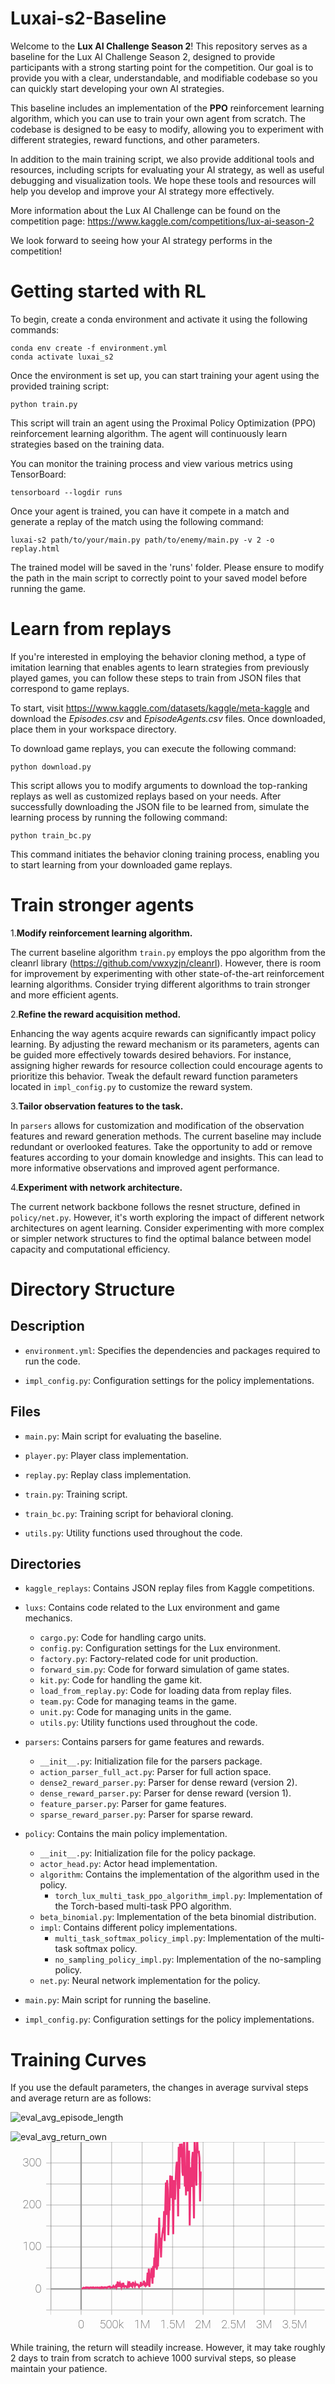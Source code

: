 # Luxai-s2-Baseline
Welcome to the **Lux AI Challenge Season 2**! This repository serves as a baseline for the Lux AI Challenge Season 2, designed to provide participants with a strong starting point for the competition. Our goal is to provide you with a clear, understandable, and modifiable codebase so you can quickly start developing your own AI strategies.

This baseline includes an implementation of the **PPO** reinforcement learning algorithm, which you can use to train your own agent from scratch. The codebase is designed to be easy to modify, allowing you to experiment with different strategies, reward functions, and other parameters.

In addition to the main training script, we also provide additional tools and resources, including scripts for evaluating your AI strategy, as well as useful debugging and visualization tools. We hope these tools and resources will help you develop and improve your AI strategy more effectively.

More information about the Lux AI Challenge can be found on the competition page: https://www.kaggle.com/competitions/lux-ai-season-2

We look forward to seeing how your AI strategy performs in the competition!

# Getting started with RL
To begin, create a conda environment and activate it using the following commands:
```
conda env create -f environment.yml
conda activate luxai_s2
```
Once the environment is set up, you can start training your agent using the provided training script:
```
python train.py
```
This script will train an agent using the Proximal Policy Optimization (PPO) reinforcement learning algorithm. The agent will continuously learn strategies based on the training data.

You can monitor the training process and view various metrics using TensorBoard:
```
tensorboard --logdir runs
```

Once your agent is trained, you can have it compete in a match and generate a replay of the match using the following command:
```
luxai-s2 path/to/your/main.py path/to/enemy/main.py -v 2 -o replay.html
```
The trained model will be saved in the 'runs' folder. Please ensure to modify the path in the main script to correctly point to your saved model before running the game.

# Learn from replays
If you're interested in employing the behavior cloning method, a type of imitation learning that enables agents to learn strategies from previously played games, you can follow these steps to train from JSON files that correspond to game replays.

To start, visit https://www.kaggle.com/datasets/kaggle/meta-kaggle and download the *Episodes.csv* and *EpisodeAgents.csv* files. Once downloaded, place them in your workspace directory.

To download game replays, you can execute the following command:
```
python download.py
```
This script allows you to modify arguments to download the top-ranking replays as well as customized replays based on your needs. After successfully downloading the JSON file to be learned from, simulate the learning process by running the following command:
```
python train_bc.py
```
This command initiates the behavior cloning training process, enabling you to start learning from your downloaded game replays.

# Train stronger agents
1.**Modify reinforcement learning algorithm.** 

The current baseline algorithm `train.py` employs the ppo algorithm from the cleanrl library (https://github.com/vwxyzjn/cleanrl). However, there is room for improvement by experimenting with other state-of-the-art reinforcement learning algorithms. Consider trying different algorithms to train stronger and more efficient agents.

2.**Refine the reward acquisition method.** 

Enhancing the way agents acquire rewards can significantly impact policy learning. By adjusting the reward mechanism or its parameters, agents can be guided more effectively towards desired behaviors. For instance, assigning higher rewards for resource collection could encourage agents to prioritize this behavior. Tweak the default reward function parameters located in `impl_config.py` to customize the reward system.

3.**Tailor observation features to the task.** 

In `parsers` allows for customization and modification of the observation features and reward generation methods. The current baseline may include redundant or overlooked features. Take the opportunity to add or remove features according to your domain knowledge and insights. This can lead to more informative observations and improved agent performance.

4.**Experiment with network architecture.** 

The current network backbone follows the resnet structure, defined in `policy/net.py`. However, it's worth exploring the impact of different network architectures on agent learning. Consider experimenting with more complex or simpler network structures to find the optimal balance between model capacity and computational efficiency.

# Directory Structure
## Description

- `environment.yml`: Specifies the dependencies and packages required to run the code.

- `impl_config.py`: Configuration settings for the policy implementations.

## Files

- `main.py`: Main script for evaluating the baseline.

- `player.py`: Player class implementation.

- `replay.py`: Replay class implementation.

- `train.py`: Training script.

- `train_bc.py`: Training script for behavioral cloning.

- `utils.py`: Utility functions used throughout the code.

## Directories

- `kaggle_replays`: Contains JSON replay files from Kaggle competitions.

- `luxs`: Contains code related to the Lux environment and game mechanics.
  - `cargo.py`: Code for handling cargo units.
  - `config.py`: Configuration settings for the Lux environment.
  - `factory.py`: Factory-related code for unit production.
  - `forward_sim.py`: Code for forward simulation of game states.
  - `kit.py`: Code for handling the game kit.
  - `load_from_replay.py`: Code for loading data from replay files.
  - `team.py`: Code for managing teams in the game.
  - `unit.py`: Code for managing units in the game.
  - `utils.py`: Utility functions used throughout the code.


- `parsers`: Contains parsers for game features and rewards.
  - `__init__.py`: Initialization file for the parsers package.
  - `action_parser_full_act.py`: Parser for full action space.
  - `dense2_reward_parser.py`: Parser for dense reward (version 2).
  - `dense_reward_parser.py`: Parser for dense reward (version 1).
  - `feature_parser.py`: Parser for game features.
  - `sparse_reward_parser.py`: Parser for sparse reward.


- `policy`: Contains the main policy implementation.
  - `__init__.py`: Initialization file for the policy package.
  - `actor_head.py`: Actor head implementation.
  - `algorithm`: Contains the implementation of the algorithm used in the policy.
    - `torch_lux_multi_task_ppo_algorithm_impl.py`: Implementation of the Torch-based multi-task PPO algorithm.
  - `beta_binomial.py`: Implementation of the beta binomial distribution.
  - `impl`: Contains different policy implementations.
    - `multi_task_softmax_policy_impl.py`: Implementation of the multi-task softmax policy.
    - `no_sampling_policy_impl.py`: Implementation of the no-sampling policy.
  - `net.py`: Neural network implementation for the policy.

- `main.py`: Main script for running the baseline.

- `impl_config.py`: Configuration settings for the policy implementations.

# Training Curves

If you use the default parameters, the changes in average survival steps and average return are as follows:

![eval_avg_episode_length](https://github.com/RoboEden/Luxai-s2-Baseline/assets/72459814/4a2e2b4d-ec60-4472-8e59-97af67f65f42)

![eval_avg_return_own](https://github.com/RoboEden/Luxai-s2-Baseline/assets/72459814/bfbc9a44-b27e-478e-98c1-5e9ea0353cb8)
<svg viewBox="0 0 330 200" xmlns="http://www.w3.org/2000/svg"><g><g><g><g><g><line x1="42.390625" y1="176" x2="37.390625" y2="176" style="visibility: inherit;" fill="rgb(0, 0, 0)" stroke="rgb(204, 204, 204)" stroke-width="1px"></line><line x1="42.390625" y1="154" x2="37.390625" y2="154" style="visibility: inherit;" fill="rgb(0, 0, 0)" stroke="rgb(204, 204, 204)" stroke-width="1px"></line><line x1="42.390625" y1="132" x2="37.390625" y2="132" style="visibility: inherit;" fill="rgb(0, 0, 0)" stroke="rgb(204, 204, 204)" stroke-width="1px"></line><line x1="42.390625" y1="110" x2="37.390625" y2="110" style="visibility: inherit;" fill="rgb(0, 0, 0)" stroke="rgb(204, 204, 204)" stroke-width="1px"></line><line x1="42.390625" y1="88" x2="37.390625" y2="88" style="visibility: inherit;" fill="rgb(0, 0, 0)" stroke="rgb(204, 204, 204)" stroke-width="1px"></line><line x1="42.390625" y1="66" x2="37.390625" y2="66" style="visibility: inherit;" fill="rgb(0, 0, 0)" stroke="rgb(204, 204, 204)" stroke-width="1px"></line><line x1="42.390625" y1="44" x2="37.390625" y2="44" style="visibility: inherit;" fill="rgb(0, 0, 0)" stroke="rgb(204, 204, 204)" stroke-width="1px"></line><line x1="42.390625" y1="22" x2="37.390625" y2="22" style="visibility: inherit;" fill="rgb(0, 0, 0)" stroke="rgb(204, 204, 204)" stroke-width="1px"></line><line x1="42.390625" y1="0" x2="37.390625" y2="0" style="visibility: inherit;" fill="rgb(0, 0, 0)" stroke="rgb(204, 204, 204)" stroke-width="1px"></line></g><g transform="translate(32.390625, 0)"><text x="0" y="176" dx="0em" dy="0.3em" style="text-anchor: end; visibility: hidden; font-family: Roboto, sans-serif; font-size: 12px; font-weight: 200;" fill="rgb(33, 33, 33)" stroke="none" stroke-width="1px">-50</text><text x="0" y="154" dx="0em" dy="0.3em" style="text-anchor: end; visibility: inherit; font-family: Roboto, sans-serif; font-size: 12px; font-weight: 200;" fill="rgb(33, 33, 33)" stroke="none" stroke-width="1px">0</text><text x="0" y="132" dx="0em" dy="0.3em" style="text-anchor: end; visibility: hidden; font-family: Roboto, sans-serif; font-size: 12px; font-weight: 200;" fill="rgb(33, 33, 33)" stroke="none" stroke-width="1px">50</text><text x="0" y="110" dx="0em" dy="0.3em" style="text-anchor: end; visibility: inherit; font-family: Roboto, sans-serif; font-size: 12px; font-weight: 200;" fill="rgb(33, 33, 33)" stroke="none" stroke-width="1px">100</text><text x="0" y="88" dx="0em" dy="0.3em" style="text-anchor: end; visibility: hidden; font-family: Roboto, sans-serif; font-size: 12px; font-weight: 200;" fill="rgb(33, 33, 33)" stroke="none" stroke-width="1px">150</text><text x="0" y="66" dx="0em" dy="0.3em" style="text-anchor: end; visibility: inherit; font-family: Roboto, sans-serif; font-size: 12px; font-weight: 200;" fill="rgb(33, 33, 33)" stroke="none" stroke-width="1px">200</text><text x="0" y="44" dx="0em" dy="0.3em" style="text-anchor: end; visibility: hidden; font-family: Roboto, sans-serif; font-size: 12px; font-weight: 200;" fill="rgb(33, 33, 33)" stroke="none" stroke-width="1px">250</text><text x="0" y="22" dx="0em" dy="0.3em" style="text-anchor: end; visibility: inherit; font-family: Roboto, sans-serif; font-size: 12px; font-weight: 200;" fill="rgb(33, 33, 33)" stroke="none" stroke-width="1px">300</text><text x="0" y="0" dx="0em" dy="0.3em" style="text-anchor: end; visibility: hidden; font-family: Roboto, sans-serif; font-size: 12px; font-weight: 200;" fill="rgb(33, 33, 33)" stroke="none" stroke-width="1px">350</text></g><line x1="42.390625" y1="0" x2="42.390625" y2="176" fill="rgb(0, 0, 0)" stroke="rgb(204, 204, 204)" stroke-width="1px"></line></g></g><g transform="translate(42, 0)" clip-path="url(#clip_0)"><clipPath id="clip_0"><rect width="287" height="176"></rect></clipPath><g><g><g><line x1="0" y1="0" x2="0" y2="176" fill="rgb(0, 0, 0)" stroke="rgb(66, 66, 66)" stroke-width="1px" opacity="0.25"></line><line x1="31.95659722222222" y1="0" x2="31.95659722222222" y2="176" fill="rgb(0, 0, 0)" stroke="rgb(66, 66, 66)" stroke-width="1px" opacity="0.25"></line><line x1="63.91319444444444" y1="0" x2="63.91319444444444" y2="176" fill="rgb(0, 0, 0)" stroke="rgb(66, 66, 66)" stroke-width="1px" opacity="0.25"></line><line x1="95.86979166666666" y1="0" x2="95.86979166666666" y2="176" fill="rgb(0, 0, 0)" stroke="rgb(66, 66, 66)" stroke-width="1px" opacity="0.25"></line><line x1="127.82638888888889" y1="0" x2="127.82638888888889" y2="176" fill="rgb(0, 0, 0)" stroke="rgb(66, 66, 66)" stroke-width="1px" opacity="0.25"></line><line x1="159.78298611111111" y1="0" x2="159.78298611111111" y2="176" fill="rgb(0, 0, 0)" stroke="rgb(66, 66, 66)" stroke-width="1px" opacity="0.25"></line><line x1="191.73958333333331" y1="0" x2="191.73958333333331" y2="176" fill="rgb(0, 0, 0)" stroke="rgb(66, 66, 66)" stroke-width="1px" opacity="0.25"></line><line x1="223.69618055555557" y1="0" x2="223.69618055555557" y2="176" fill="rgb(0, 0, 0)" stroke="rgb(66, 66, 66)" stroke-width="1px" opacity="0.25"></line><line x1="255.65277777777777" y1="0" x2="255.65277777777777" y2="176" fill="rgb(0, 0, 0)" stroke="rgb(66, 66, 66)" stroke-width="1px" opacity="0.25"></line><line x1="287.609375" y1="0" x2="287.609375" y2="176" fill="rgb(0, 0, 0)" stroke="rgb(66, 66, 66)" stroke-width="1px" opacity="0.25"></line></g><g><line x1="0" y1="176" x2="287.609375" y2="176" fill="rgb(0, 0, 0)" stroke="rgb(66, 66, 66)" stroke-width="1px" opacity="0.25"></line><line x1="0" y1="154" x2="287.609375" y2="154" fill="rgb(0, 0, 0)" stroke="rgb(66, 66, 66)" stroke-width="1px" opacity="0.25"></line><line x1="0" y1="132" x2="287.609375" y2="132" fill="rgb(0, 0, 0)" stroke="rgb(66, 66, 66)" stroke-width="1px" opacity="0.25"></line><line x1="0" y1="110" x2="287.609375" y2="110" fill="rgb(0, 0, 0)" stroke="rgb(66, 66, 66)" stroke-width="1px" opacity="0.25"></line><line x1="0" y1="88" x2="287.609375" y2="88" fill="rgb(0, 0, 0)" stroke="rgb(66, 66, 66)" stroke-width="1px" opacity="0.25"></line><line x1="0" y1="66" x2="287.609375" y2="66" fill="rgb(0, 0, 0)" stroke="rgb(66, 66, 66)" stroke-width="1px" opacity="0.25"></line><line x1="0" y1="44" x2="287.609375" y2="44" fill="rgb(0, 0, 0)" stroke="rgb(66, 66, 66)" stroke-width="1px" opacity="0.25"></line><line x1="0" y1="22" x2="287.609375" y2="22" fill="rgb(0, 0, 0)" stroke="rgb(66, 66, 66)" stroke-width="1px" opacity="0.25"></line><line x1="0" y1="0" x2="287.609375" y2="0" fill="rgb(0, 0, 0)" stroke="rgb(66, 66, 66)" stroke-width="1px" opacity="0.25"></line></g></g></g><g><g><line x1="0" y1="154" x2="287.609375" y2="154" fill="rgb(0, 0, 0)" stroke="rgb(153, 153, 153)" stroke-width="1.5px"></line></g></g><g><g><line x1="31.95659722222222" y1="0" x2="31.95659722222222" y2="176" fill="rgb(0, 0, 0)" stroke="rgb(153, 153, 153)" stroke-width="1.5px"></line></g></g><g><g><g><g><g><path stroke="rgb(238, 51, 119)" stroke-width="2px" d="M32.595729166666665,153.15760945796967L33.23486111111111,153.4209978246689L33.87399305555555,153.0808417892456L34.513125,152.60986222267152L35.152256944444446,152.68216564178468L35.79138888888889,152.95390091896056L36.43052083333334,153.09426616668702L37.069652777777776,152.3398782157898L37.70878472222223,152.69936614990235L38.34791666666666,152.44747234344482L38.98704861111111,152.3656032371521L39.62618055555556,152.54765152931213L40.2653125,153.15040133476256L40.904444444444444,152.57552289009095L41.54357638888889,152.4022719669342L42.18270833333333,152.35179344177246L42.821840277777774,152.6512758731842L43.460972222222225,152.5028084564209L44.10010416666666,152.71872002601626L44.73923611111111,152.30454711914064L45.378368055555555,152.69532608032227L46.0175,152.91184829711915L46.65663194444444,152.61332500457763L47.29576388888889,152.48379877090454L47.93489583333333,152.61703336715698L48.57402777777778,152.60203553199767L49.21315972222222,152.36206481933593L49.852291666666666,152.70171138763428L50.49142361111111,152.73106903076172L51.13055555555556,152.4278483390808L51.769687499999996,153.13892969608307L52.40881944444445,152.61032243728636L53.04795138888889,152.11979911804198L53.687083333333334,152.85959741592407L54.32621527777778,152.19193521499633L54.96534722222223,152.53929591178894L55.604479166666664,153.0322313976288L56.243611111111115,152.230684299469L56.88274305555556,152.20495046615602L57.521875,152.17638484954836L58.161006944444445,152.29517424583435L58.800138888888895,153.05239660263064L59.43927083333333,152.2923503303528L60.07840277777778,151.7978993988037L60.71753472222222,151.9520260810852L61.35666666666667,151.46377918243408L61.99579861111111,151.34502073287962L62.63493055555555,152.67888067245482L63.2740625,152.21379179000854L63.91319444444444,152.2822796344757L64.55232638888889,152.44047103881834L65.19145833333333,152.23782114028933L65.83059027777777,150.9254885864258L66.46972222222222,151.76870540618899L67.10885416666667,152.3038264274597L67.7479861111111,151.67754808425903L68.38711805555556,150.63501459121704L69.02625,152.36560061454773L69.66538194444445,150.5196615409851L70.30451388888889,146.2153465270996L70.94364583333333,151.88291793823242L71.58277777777778,147.00272033691405L72.22190972222222,151.80236894607546L72.86104166666668,148.52740516662598L73.50017361111111,150.48823413848876L74.13930555555555,152.2365574645996L74.7784375,149.67866680145264L75.41756944444445,150.65655435562135L76.05670138888888,147.52016395568847L76.69583333333333,150.25718647003174L77.33496527777778,151.78099283218384L77.97409722222223,150.86170433044433L78.61322916666666,150.93693908691407L79.25236111111111,151.42960790634157L79.89149305555556,152.41360025405885L80.530625,152.254680185318L81.16975694444444,148.38845287322997L81.80888888888889,150.00657585144043L82.44802083333333,146.04383743286132L83.08715277777777,150.7245370864868L83.72628472222222,150.07037689208985L84.36541666666666,147.9020415878296L85.00454861111112,151.04290258407593L85.64368055555555,151.65463722229003L86.28281249999999,146.62147338867186L86.92194444444445,148.57495151519774L87.56107638888889,149.31612342834472L88.20020833333332,150.97741111755371L88.83934027777778,148.0951630401611L89.47847222222222,149.78296798706054L90.11760416666667,149.08465614318848L90.75673611111111,149.56143218994143L91.39586805555555,149.2882600402832L92.035,150.48115457534792L92.67413194444445,151.8338007545471L93.31326388888888,150.54365480422973L93.95239583333333,150.65928144454955L94.59152777777778,146.6153419494629L95.23065972222223,150.17123596191408L95.86979166666666,149.99650588989257L96.50892361111111,149.0104670715332L97.14805555555556,148.99960948944093L97.7871875,145.39553802490232L98.42631944444445,149.45563255310057L99.06545138888889,148.57708526611327L99.70458333333333,150.66877401351928L100.34371527777779,149.77196353912353L100.98284722222222,147.14807891845703L101.62197916666666,136.86433944702148L102.26111111111112,150.34317935943605L102.90024305555555,132.60319900512695L103.53937499999999,151.78059503555298L104.17850694444445,142.2924633026123L104.8176388888889,141.73770233154295L105.45677083333332,133.94303176879882L106.09590277777778,132.26293350219726L106.73503472222222,148.41016258239748L107.37416666666667,130.0270227050781L108.01329861111111,141.86055854797365L108.65243055555555,120.92950103759765L109.2915625,131.6666279602051L109.93069444444446,106.87220397949217L110.56982638888888,95.66200622558596L111.20895833333333,133.82977722167968L111.84809027777779,128.3199397277832L112.48722222222223,130.4067288208008L113.12635416666666,107.87791107177733L113.76548611111112,79.25463745117187L114.40461805555556,111.12398529052734L115.04375,100.45101104736328L115.68288194444443,120.97607513427734L116.32201388888889,103.6959036254883L116.96114583333333,96.82329040527344L117.60027777777779,92.19344116210938L118.23940972222222,93.360244140625L118.87854166666666,72.34127441406251L119.51767361111112,103.82692474365234L120.15680555555556,69.00567749023438L120.7959375,42.47366271972656L121.43506944444444,76.35645568847656L122.0742013888889,39.91976806640625L122.71333333333334,50.02359436035156L123.35246527777777,97.62084411621093L123.99159722222223,72.24544067382811L124.63072916666667,71.03072082519532L125.2698611111111,35.04204956054688L125.90899305555556,51.103318481445314L126.548125,58.65141723632812L127.18725694444444,35.539560546874995L127.82638888888889,52.705106201171866L128.46552083333333,96.59434753417969L129.10465277777777,39.914168701171874L129.74378472222222,54.714284667968755L130.38291666666666,60.40385742187499L131.0220486111111,39.67845825195313L131.66118055555555,26.565483398437493L132.30031250000002,20.783393554687507L132.93944444444443,24.001484374999997L133.57857638888888,77.93154235839843L134.21770833333335,5.078315429687509L134.8568402777778,49.1228955078125L135.4959722222222,1.8853613281250023L136.13510416666668,15.983005371093745L136.77423611111112,7.60156127929687L137.41336805555557,1.6821191406250016L138.0525,31.303566894531244L138.69163194444445,35.31310180664063L139.3307638888889,13.323629150390627L139.96989583333334,-8.988149414062502L140.60902777777778,46.70685668945312L141.24815972222223,29.339760742187494L141.88729166666667,55.938504638671866L142.5264236111111,15.391956787109372L143.16555555555556,-3.1167517089843813L143.8046875,51.64916259765624L144.44381944444444,26.5671484375L145.0829513888889,8.946134033203116L145.72208333333336,87.44143981933593L146.36121527777777,44.53016052246093L147.00034722222222,26.487065429687497L147.63947916666666,47.15484619140625L148.2786111111111,18.129683837890624L148.91774305555555,10.40399658203125L149.556875,44.39087463378907L150.19600694444446,80.0083966064453L150.8351388888889,-2.1076306152343562L151.47427083333332,17.46984497070313L152.11340277777776,29.41620483398438L152.7525347222222,45.60511779785156L153.39166666666665,-10.179350585937495L154.03079861111112,8.984241943359372L154.66993055555557,10.509619140625004L155.3090625,10.260279541015626L155.94819444444445,16.706196289062497L156.58732638888887,62.15688171386719L157.2264583333333,30.885642089843756" style="fill: none;" fill="none"></path></g></g></g></g></g></g><g transform="translate(42, 176)" clip-path="url(#clip_1)"><clipPath id="clip_1"><rect width="287" height="24"></rect></clipPath><g><g><line x1="0" y1="0" x2="0" y2="5" style="visibility: inherit;" fill="rgb(0, 0, 0)" stroke="rgb(204, 204, 204)" stroke-width="1px"></line><line x1="31.95659722222222" y1="0" x2="31.95659722222222" y2="5" style="visibility: inherit;" fill="rgb(0, 0, 0)" stroke="rgb(204, 204, 204)" stroke-width="1px"></line><line x1="63.91319444444444" y1="0" x2="63.91319444444444" y2="5" style="visibility: inherit;" fill="rgb(0, 0, 0)" stroke="rgb(204, 204, 204)" stroke-width="1px"></line><line x1="95.86979166666666" y1="0" x2="95.86979166666666" y2="5" style="visibility: inherit;" fill="rgb(0, 0, 0)" stroke="rgb(204, 204, 204)" stroke-width="1px"></line><line x1="127.82638888888889" y1="0" x2="127.82638888888889" y2="5" style="visibility: inherit;" fill="rgb(0, 0, 0)" stroke="rgb(204, 204, 204)" stroke-width="1px"></line><line x1="159.78298611111111" y1="0" x2="159.78298611111111" y2="5" style="visibility: inherit;" fill="rgb(0, 0, 0)" stroke="rgb(204, 204, 204)" stroke-width="1px"></line><line x1="191.73958333333331" y1="0" x2="191.73958333333331" y2="5" style="visibility: inherit;" fill="rgb(0, 0, 0)" stroke="rgb(204, 204, 204)" stroke-width="1px"></line><line x1="223.69618055555557" y1="0" x2="223.69618055555557" y2="5" style="visibility: inherit;" fill="rgb(0, 0, 0)" stroke="rgb(204, 204, 204)" stroke-width="1px"></line><line x1="255.65277777777777" y1="0" x2="255.65277777777777" y2="5" style="visibility: inherit;" fill="rgb(0, 0, 0)" stroke="rgb(204, 204, 204)" stroke-width="1px"></line><line x1="287.609375" y1="0" x2="287.609375" y2="5" style="visibility: inherit;" fill="rgb(0, 0, 0)" stroke="rgb(204, 204, 204)" stroke-width="1px"></line></g><g transform="translate(0, 8)"><text x="0" y="0" dx="0em" dy="0.95em" style="text-anchor: middle; visibility: hidden; font-family: Roboto, sans-serif; font-size: 12px; font-weight: 200;" fill="rgb(33, 33, 33)" stroke="none" stroke-width="1px">-500k</text><text x="31.95659722222222" y="0" dx="0em" dy="0.95em" style="text-anchor: middle; visibility: inherit; font-family: Roboto, sans-serif; font-size: 12px; font-weight: 200;" fill="rgb(33, 33, 33)" stroke="none" stroke-width="1px">0</text><text x="63.91319444444444" y="0" dx="0em" dy="0.95em" style="text-anchor: middle; visibility: inherit; font-family: Roboto, sans-serif; font-size: 12px; font-weight: 200;" fill="rgb(33, 33, 33)" stroke="none" stroke-width="1px">500k</text><text x="95.86979166666666" y="0" dx="0em" dy="0.95em" style="text-anchor: middle; visibility: inherit; font-family: Roboto, sans-serif; font-size: 12px; font-weight: 200;" fill="rgb(33, 33, 33)" stroke="none" stroke-width="1px">1M</text><text x="127.82638888888889" y="0" dx="0em" dy="0.95em" style="text-anchor: middle; visibility: inherit; font-family: Roboto, sans-serif; font-size: 12px; font-weight: 200;" fill="rgb(33, 33, 33)" stroke="none" stroke-width="1px">1.5M</text><text x="159.78298611111111" y="0" dx="0em" dy="0.95em" style="text-anchor: middle; visibility: inherit; font-family: Roboto, sans-serif; font-size: 12px; font-weight: 200;" fill="rgb(33, 33, 33)" stroke="none" stroke-width="1px">2M</text><text x="191.73958333333331" y="0" dx="0em" dy="0.95em" style="text-anchor: middle; visibility: inherit; font-family: Roboto, sans-serif; font-size: 12px; font-weight: 200;" fill="rgb(33, 33, 33)" stroke="none" stroke-width="1px">2.5M</text><text x="223.69618055555557" y="0" dx="0em" dy="0.95em" style="text-anchor: middle; visibility: inherit; font-family: Roboto, sans-serif; font-size: 12px; font-weight: 200;" fill="rgb(33, 33, 33)" stroke="none" stroke-width="1px">3M</text><text x="255.65277777777777" y="0" dx="0em" dy="0.95em" style="text-anchor: middle; visibility: inherit; font-family: Roboto, sans-serif; font-size: 12px; font-weight: 200;" fill="rgb(33, 33, 33)" stroke="none" stroke-width="1px">3.5M</text><text x="287.609375" y="0" dx="0em" dy="0.95em" style="text-anchor: middle; visibility: hidden; font-family: Roboto, sans-serif; font-size: 12px; font-weight: 200;" fill="rgb(33, 33, 33)" stroke="none" stroke-width="1px">4M</text></g><line x1="0" y1="0" x2="287.609375" y2="0" fill="rgb(0, 0, 0)" stroke="rgb(204, 204, 204)" stroke-width="1px"></line></g></g></g></g></svg>

While training, the return will steadily increase. However, it may take roughly 2 days to train from scratch to achieve 1000 survival steps, so please maintain your patience.
